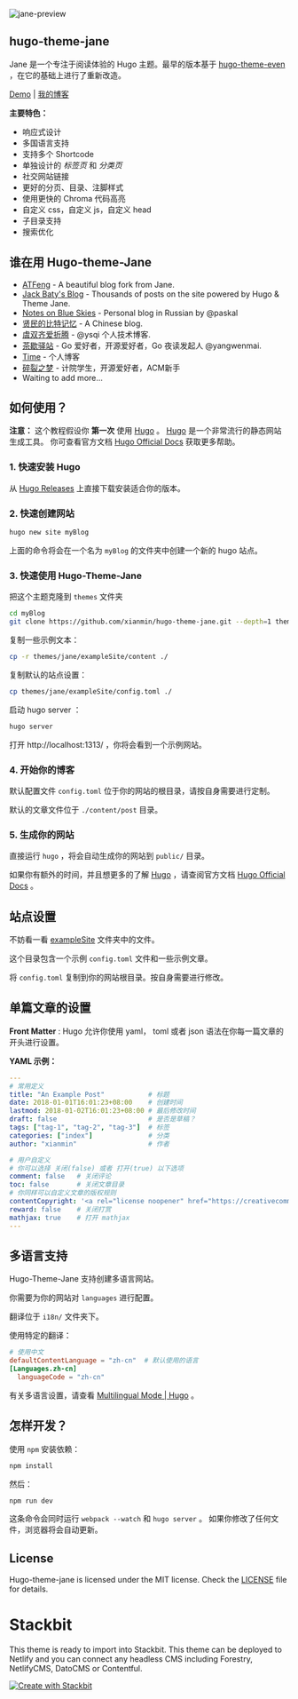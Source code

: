 ![jane-preview](https://raw.githubusercontent.com/xianmin/hugo-theme-jane/master/images/preview.png)


## hugo-theme-jane

Jane 是一个专注于阅读体验的 Hugo 主题。最早的版本基于 [hugo-theme-even](https://github.com/olOwOlo/hugo-theme-even) ，在它的基础上进行了重新改造。

[Demo](http://en.xianmin.org/hugo-theme-jane/) | [我的博客](http://www.xianmin.org)

**主要特色：**

- 响应式设计
- 多国语言支持
- 支持多个 Shortcode
- 单独设计的 *标签页* 和 *分类页*
- 社交网站链接
- 更好的分页、目录、注脚样式
- 使用更快的 Chroma 代码高亮
- 自定义 css，自定义 js，自定义 head
- 子目录支持
- 搜索优化


## 谁在用 Hugo-theme-Jane

- [ATFeng](https://www.gooth.org/) - A beautiful blog fork from Jane.
- [Jack Baty's Blog](https://www.baty.net/) - Thousands of posts on the site powered by Hugo & Theme Jane.
- [Notes on Blue Skies](https://terrty.net) - Personal blog in Russian by @paskal
- [贤民的比特记忆](http://www.xianmin.org/) - A Chinese blog.
- [虞双齐爱折腾](https://yushuangqi.com/) - @ysqi 个人技术博客.
- [茶歇驿站](https://maiyang.me/) - Go 爱好者，开源爱好者，Go 夜读发起人 @yangwenmai.
- [Time](https://ifttl.com/) - 个人博客
- [碎裂之梦](https://h-cheung.gitlab.io/) - 计院学生，开源爱好者，ACM新手
- Waiting to add more...


## 如何使用？

**注意：** 这个教程假设你 **第一次** 使用 [Hugo][] 。 [Hugo][] 是一个非常流行的静态网站生成工具。 你可查看官方文档 [Hugo Official Docs][] 获取更多帮助。

[Hugo]: https://gohugo.io/
[Hugo Official Docs]: https://gohugo.io/getting-started/



### 1. 快速安装 Hugo

从 [Hugo Releases](https://github.com/gohugoio/hugo/releases) 上直接下载安装适合你的版本。



### 2. 快速创建网站

```bash
hugo new site myBlog
```

上面的命令将会在一个名为 `myBlog`  的文件夹中创建一个新的 hugo 站点。



### 3. 快速使用 Hugo-Theme-Jane

把这个主题克隆到 `themes` 文件夹

```bash
cd myBlog
git clone https://github.com/xianmin/hugo-theme-jane.git --depth=1 themes/jane
```

复制一些示例文本：

```bash
cp -r themes/jane/exampleSite/content ./
```

复制默认的站点设置：

```bash
cp themes/jane/exampleSite/config.toml ./
```

启动 hugo server ：

```bash
hugo server
```

打开 http://localhost:1313/ ，你将会看到一个示例网站。



### 4. 开始你的博客

默认配置文件 `config.toml` 位于你的网站的根目录，请按自身需要进行定制。

默认的文章文件位于 `./content/post` 目录。



### 5. 生成你的网站

直接运行 `hugo` ，将会自动生成你的网站到 `public/` 目录。

如果你有额外的时间，并且想更多的了解 [Hugo][] ，请查阅官方文档 [Hugo Official Docs][] 。



## 站点设置

不妨看一看 [exampleSite](https://github.com/xianmin/hugo-theme-jane/tree/master/exampleSite) 文件夹中的文件。

这个目录包含一个示例 `config.toml` 文件和一些示例文章。

将 `config.toml` 复制到你的网站根目录。按自身需要进行修改。



## 单篇文章的设置

**Front Matter** : Hugo 允许你使用 yaml， toml 或者 json 语法在你每一篇文章的开头进行设置。

**YAML 示例：**

```yaml
---
# 常用定义
title: "An Example Post"           # 标题
date: 2018-01-01T16:01:23+08:00    # 创建时间
lastmod: 2018-01-02T16:01:23+08:00 # 最后修改时间
draft: false                       # 是否是草稿？
tags: ["tag-1", "tag-2", "tag-3"]  # 标签
categories: ["index"]              # 分类
author: "xianmin"                  # 作者

# 用户自定义
# 你可以选择 关闭(false) 或者 打开(true) 以下选项
comment: false   # 关闭评论
toc: false       # 关闭文章目录
# 你同样可以自定义文章的版权规则
contentCopyright: '<a rel="license noopener" href="https://creativecommons.org/licenses/by-nc-nd/4.0/" target="_blank">CC BY-NC-ND 4.0</a>'
reward: false	 # 关闭打赏
mathjax: true    # 打开 mathjax
---
```



## 多语言支持

Hugo-Theme-Jane 支持创建多语言网站。

你需要为你的网站对 `languages` 进行配置。

翻译位于 `i18n/` 文件夹下。

使用特定的翻译：

```toml
# 使用中文
defaultContentLanguage = "zh-cn"  # 默认使用的语言
[Languages.zh-cn]
  languageCode = "zh-cn"
```

有关多语言设置，请查看 [Multilingual Mode | Hugo](https://gohugo.io/content-management/multilingual/) 。



## 怎样开发？

使用 `npm` 安装依赖：

```bash
npm install
```

然后：

```bash
npm run dev
```

这条命令会同时运行  `webpack --watch` 和 `hugo server`  。 如果你修改了任何文件，浏览器将会自动更新。



## License

Hugo-theme-jane is licensed under the MIT license. Check the [LICENSE](LICENSE.md) file for details.


# Stackbit

This theme is ready to import into Stackbit. This theme can be deployed to Netlify and you can connect any headless CMS including Forestry, NetlifyCMS, DatoCMS or Contentful. 

[![Create with Stackbit](https://assets.stackbit.com/badge/create-with-stackbit.svg)](https://app.stackbit.com/create?theme=https://github.com/xianmin/hugo-theme-jane)